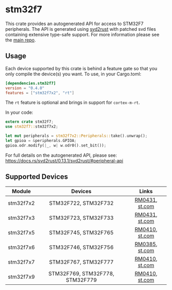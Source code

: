 # stm32f7
This crate provides an autogenerated API for access to STM32F7 peripherals.
The API is generated using [svd2rust] with patched svd files containing
extensive type-safe support. For more information please see the [main repo].

[svd2rust]: https://github.com/japaric/svd2rust
[main repo]: https://github.com/adamgreig/stm32-rs

## Usage
Each device supported by this crate is behind a feature gate so that you only
compile the device(s) you want. To use, in your Cargo.toml:

```toml
[dependencies.stm32f7]
version = "0.4.0"
features = ["stm32f7x2", "rt"]
```

The `rt` feature is optional and brings in support for `cortex-m-rt`.

In your code:

```rust
extern crate stm32f7;
use stm32f7::stm32f7x2;

let mut peripherals = stm32f7x2::Peripherals::take().unwrap();
let gpioa = &peripherals.GPIOA;
gpioa.odr.modify(|_, w| w.odr0().set_bit());
```

For full details on the autogenerated API, please see:
https://docs.rs/svd2rust/0.13.1/svd2rust/#peripheral-api

## Supported Devices

| Module | Devices | Links |
|:------:|:-------:|:-----:|
| stm32f7x2 | STM32F722, STM32F732 | [RM0431](https://www.st.com/resource/en/reference_manual/dm00305990.pdf), [st.com](https://www.st.com/en/microcontrollers/stm32f7x2.html) |
| stm32f7x3 | STM32F723, STM32F733 | [RM0431](https://www.st.com/resource/en/reference_manual/dm00305990.pdf), [st.com](https://www.st.com/en/microcontrollers/stm32f7x3.html) |
| stm32f7x5 | STM32F745, STM32F765 | [RM0410](https://www.st.com/resource/en/reference_manual/dm00224583.pdf), [st.com](https://www.st.com/en/microcontrollers/stm32f7x5.html) |
| stm32f7x6 | STM32F746, STM32F756 | [RM0385](https://www.st.com/resource/en/reference_manual/dm00124865.pdf), [st.com](https://www.st.com/en/microcontrollers/stm32f7x6.html) |
| stm32f7x7 | STM32F767, STM32F777 | [RM0410](https://www.st.com/resource/en/reference_manual/dm00224583.pdf), [st.com](https://www.st.com/en/microcontrollers/stm32f7x7.html) |
| stm32f7x9 | STM32F769, STM32F778, STM32F779 | [RM0410](https://www.st.com/resource/en/reference_manual/dm00224583.pdf), [st.com](https://www.st.com/en/microcontrollers/stm32f7x9.html) |
